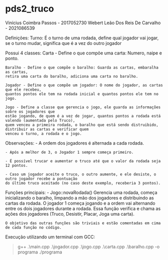 # pds2_truco

Vinícius Coimbra Passos - 2017052730 
Webert Leão Dos Reis De Carvalho - 2021086539 

Definições:
    Turno: É o turno de uma rodada, define qual jogador vai jogar, se o turno mudar, 
    significa que é a vez do outro jogador

Possui 4 classes:
    Carta - Define o que compõe uma carta: Numero, naipe e ponto.

    Baralho - Define o que compõe o baralho: Guarda as cartas, embaralha as cartas,
    retira uma carta do baralho, adiciona uma carta no baralho.

    Jogador - Define o que compõe um jogador: O nome do jogador, as cartas que ele recebeu,
    quantos pontos ele tem na rodada inicial e quantos pontos ele tem no jogo.

    Jogo - Define a classe que gerencia o jogo, ele guarda as informações sobre os jogadores que
    estão jogando, de quem é a vez de jogar, quantos pontos a rodada está valendo (aumentada pelo Truco),
    quem venceu a primeira rodada, o baralho que está sendo distruibido, distribuir as cartas e verificar quem
    venceu o turno, a rodada e o jogo.

Observações:
    - A ordem dos jogadores é alternada a cada rodada.

    - Após a melhor de 3, o Jogador 1 sempre começa primeiro.

    - É possível trucar e aumentar o truco até que o valor da rodada seja 12 pontos.

    - Caso um jogador aceite o truco, o outro aumente, e ele desiste, o outro jogador recebe a pontuação 
    do último truco aceitado (no caso deste exemplo, receberia 3 pontos).

Funções principais:
    - Jogo::novaRodada()
        Gerencia uma rodada, começa inicializando o baralho, limpando a mão dos jogadores e distribuindo as cartas
        da rodada. O jogador 1 começa jogando e a ordem vai alternando entre os dois jogadores durante a rodada.
        Essa função verifica e chama as ações dos jogadores (Truco, Desistir, Placar, Joga uma carta).

    O objetivo das outras funções são triviais e estão comentadas em cima de cada função no código.

Execução utilizando um terminal com GCC:
> g++ .\main.cpp .\jogador.cpp .\jogo.cpp .\carta.cpp .\baralho.cpp -o programa
> ./programa
